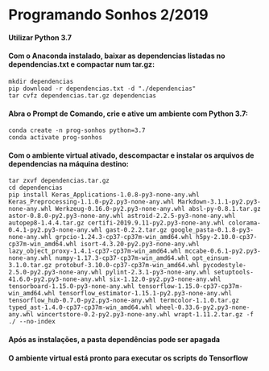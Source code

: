 # Programando Sonhos 2/2019

#### Utilizar Python 3.7
#### Com o Anaconda instalado, baixar as dependencias listadas no dependencias.txt e compactar num tar.gz:

```
mkdir dependencias
pip download -r dependencias.txt -d "./dependencias"
tar cvfz dependencias.tar.gz dependencias
```

#### Abra o Prompt de  Comando, crie e ative um ambiente com Python 3.7:
```
conda create -n prog-sonhos python=3.7
conda activate prog-sonhos
```

#### Com o ambiente virtual ativado, descompactar e instalar os arquivos de dependencias na máquina destino:

```
tar zxvf dependencias.tar.gz
cd dependencias
pip install Keras_Applications-1.0.8-py3-none-any.whl Keras_Preprocessing-1.1.0-py2.py3-none-any.whl Markdown-3.1.1-py2.py3-none-any.whl Werkzeug-0.16.0-py2.py3-none-any.whl absl-py-0.8.1.tar.gz astor-0.8.0-py2.py3-none-any.whl astroid-2.2.5-py3-none-any.whl autopep8-1.4.4.tar.gz certifi-2019.9.11-py2.py3-none-any.whl colorama-0.4.1-py2.py3-none-any.whl gast-0.2.2.tar.gz google_pasta-0.1.8-py3-none-any.whl grpcio-1.24.3-cp37-cp37m-win_amd64.whl h5py-2.10.0-cp37-cp37m-win_amd64.whl isort-4.3.20-py2.py3-none-any.whl lazy_object_proxy-1.4.1-cp37-cp37m-win_amd64.whl mccabe-0.6.1-py2.py3-none-any.whl numpy-1.17.3-cp37-cp37m-win_amd64.whl opt_einsum-3.1.0.tar.gz protobuf-3.10.0-cp37-cp37m-win_amd64.whl pycodestyle-2.5.0-py2.py3-none-any.whl pylint-2.3.1-py3-none-any.whl setuptools-41.6.0-py2.py3-none-any.whl six-1.12.0-py2.py3-none-any.whl tensorboard-1.15.0-py3-none-any.whl tensorflow-1.15.0-cp37-cp37m-win_amd64.whl tensorflow_estimator-1.15.1-py2.py3-none-any.whl tensorflow_hub-0.7.0-py2.py3-none-any.whl termcolor-1.1.0.tar.gz typed_ast-1.4.0-cp37-cp37m-win_amd64.whl wheel-0.33.6-py2.py3-none-any.whl wincertstore-0.2-py2.py3-none-any.whl wrapt-1.11.2.tar.gz -f ./ --no-index
```

#### Após as instalações, a pasta dependências pode ser apagada

#### O ambiente virtual está pronto para executar os scripts do Tensorflow